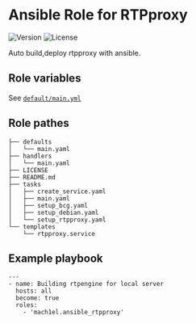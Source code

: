 # Ansible Role for RTPproxy
![Version](https://img.shields.io/github/v/release/mach1el/ansible-role-rtpproxy?color=blue&style=plastic) ![License](https://img.shields.io/github/license/mach1el/ansible-role-rtpproxy?color=grey&style=plastic)

Auto build,deploy rtpproxy with ansible.

## Role variables
See [`default/main.yml`](https://github.com/mach1el/ansible-role-rtpproxy/blob/master/defaults/main.yml)

## Role pathes

```
├── defaults
│   └── main.yaml
├── handlers
│   └── main.yaml
├── LICENSE
├── README.md
├── tasks
│   ├── create_service.yaml
│   ├── main.yaml
│   ├── setup_bcg.yaml
│   ├── setup_debian.yaml
│   └── setup_rtpproxy.yaml
└── templates
    └── rtpproxy.service
```

## Example playbook

```
---
- name: Building rtpengine for local server
  hosts: all
  become: true
  roles: 
    - 'mach1el.ansible_rtpproxy'
```
